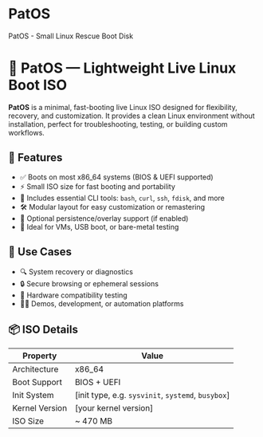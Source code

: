 # PatOS
PatOS - Small Linux Rescue Boot Disk

# 🐧 PatOS — Lightweight Live Linux Boot ISO

**PatOS** is a minimal, fast-booting live Linux ISO designed for flexibility, recovery, and customization. It provides a clean Linux environment without installation, perfect for troubleshooting, testing, or building custom workflows.

## 🔧 Features

- ✅ Boots on most x86_64 systems (BIOS & UEFI supported)
- ⚡ Small ISO size for fast booting and portability
- 🧰 Includes essential CLI tools: `bash`, `curl`, `ssh`, `fdisk`, and more
- 🛠 Modular layout for easy customization or remastering
- 💾 Optional persistence/overlay support (if enabled)
- 🧪 Ideal for VMs, USB boot, or bare-metal testing

## 🚀 Use Cases

- 🔍 System recovery or diagnostics
- 🔒 Secure browsing or ephemeral sessions
- 🧪 Hardware compatibility testing
- 👨‍💻 Demos, development, or automation platforms

## 📦 ISO Details

| Property       | Value                  |
|----------------|------------------------|
| Architecture   | x86_64                 |
| Boot Support   | BIOS + UEFI            |
| Init System    | [init type, e.g. `sysvinit`, `systemd`, `busybox`] |
| Kernel Version | [your kernel version]  |
| ISO Size       | ~ 470 MB               |
